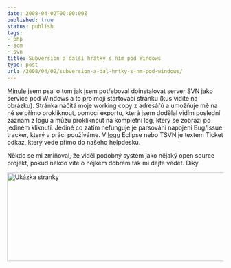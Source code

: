 ```yaml
---
date: 2008-04-02T00:00:00Z
published: true
status: publish
tags:
- php
- scm
- svn
title: Subversion a další hrátky s ním pod Windows
type: post
url: /2008/04/02/subversion-a-dal-hrtky-s-nm-pod-windows/
---
```


<a href="http://blog.prskavec.net/?p=45">Minule</a> jsem psal o tom jak jsem potřeboval doinstalovat server SVN jako service pod Windows a to pro moji startovací stránku (kus vidíte na obrázku). Stránka načítá moje working copy z adresářů a umožňuje mě na ně se přímo prokliknout, pomocí exportu, která jsem dodělal vidím poslední záznam z logu a můžu prokliknout na kompletní log, který se zobrazí po jediném kliknutí. Jediné co zatím nefunguje je parsování napojení Bug/Issue tracker, který v práci používáme. V <a href="http://www.kubale-computer.cz/grafika.html">logu</a> Eclipse nebo TSVN je textem Ticket odkaz, který vede přímo do našeho helpdesku.

Někdo se mi zmiňoval, že viděl podobný systém jako nějaký open source projekt, pokud někdo víte o nějkém dobrém tak mi dejte vědět. Díky

<img style="border-right: 0px;border-top: 0px;border-left: 0px;border-bottom: 0px" src="http://blog.prskavec.net/wp-content/uploads/2008/04/image.png" border="0" alt="Ukázka stránky" width="508" height="206" />
